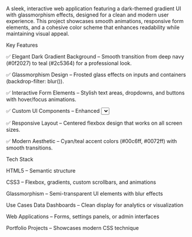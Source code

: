 A sleek, interactive web application featuring a dark-themed gradient UI with glassmorphism effects, designed for a clean and modern user experience. 
This project showcases smooth animations, responsive form elements, and a cohesive color scheme that enhances readability while maintaining visual appeal.


Key Features

✅ Elegant Dark Gradient Background – Smooth transition from deep navy (#0f2027) to teal (#2c5364) for a professional look.

✅ Glassmorphism Design – Frosted glass effects on inputs and containers (backdrop-filter: blur()).

✅ Interactive Form Elements – Stylish text areas, dropdowns, and buttons with hover/focus animations.

✅ Custom UI Components – Enhanced <select> dropdown with SVG arrow, subtle shadows, and rounded corners.

✅ Responsive Layout – Centered flexbox design that works on all screen sizes.

✅ Modern Aesthetic – Cyan/teal accent colors (#00c6ff, #0072ff) with smooth transitions.


Tech Stack

HTML5 – Semantic structure

CSS3 – Flexbox, gradients, custom scrollbars, and animations

Glassmorphism – Semi-transparent UI elements with blur effects



Use Cases
Data Dashboards – Clean display for analytics or visualization

Web Applications – Forms, settings panels, or admin interfaces

Portfolio Projects – Showcases modern CSS technique
